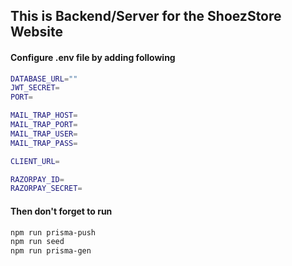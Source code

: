 ## This is Backend/Server for the ShoezStore Website

#### Configure .env file by adding following

```sh
DATABASE_URL=""
JWT_SECRET=
PORT=

MAIL_TRAP_HOST=
MAIL_TRAP_PORT=
MAIL_TRAP_USER=
MAIL_TRAP_PASS=

CLIENT_URL=

RAZORPAY_ID=
RAZORPAY_SECRET=
```

#### Then don't forget to run

```sh
npm run prisma-push
npm run seed
npm run prisma-gen
```
